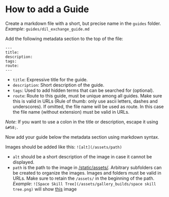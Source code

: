 # How to add a Guide

Create a markdown file with a short, but precise name in the `guides` folder. *Example*: `guides/dil_exchange_guide.md`

Add the following metadata section to the top of the file:
```
---
title:
description:
tags:
route:
---
```

- `title`: Expressive title for the guide.
- `description`: Short description of the guide.
- `tags`: Used to add hidden terms that can be searched for (optional).
- `route`: Route to this guide, must be unique among all guides. Make sure this is valid in URLs (Rule of thumb: only use ascii letters, dashes and underscores). If omitted, the file name will be used as route. In this case the file name (without extension) must be valid in URLs.

*Note*: If you want to use a colon in the title or description, escape it using `&#58;`.

Now add your guide below the metadata section using markdown syntax.

Images should be added like this: `![alt](/assets/path)`
- `alt` should be a short description of the image in case it cannot be displayed.
- `path` is the path to the image in [/static/assets/](/static/assets/). Arbitrary subfolders can be created to organize the images. Images and folders must be valid in URLs. Make sure to retain the `/assets/` in the beginning of the path.
*Example*: `![Space Skill Tree](/assets/gallery_builds/space skill tree.png)` will show [this](/static/assets/gallery_builds/space%20skill%20tree.png) image
